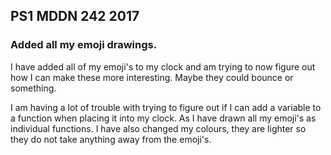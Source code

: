 ## PS1 MDDN 242 2017

### Added all my emoji drawings.


I have added all of my emoji's to my clock and am trying to now figure out how I can make these more interesting. Maybe they could bounce or something.

I am having a lot of trouble with trying to figure out if I can add a variable to a function when placing it into my clock. As I have drawn all my emoji's as individual functions. I have also changed my colours, they are lighter so they do not take anything away from the emoji's.

